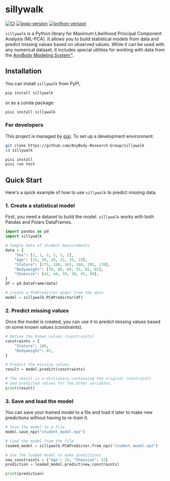 # sillywalk

[![CI](https://img.shields.io/github/actions/workflow/status/AnyBody-Research-Group/sillywalk/ci.yml?style=flat-square&branch=main)](https://github.com/AnyBody-Research-Group/sillywalk/actions/workflows/ci.yml)
[![pypi-version](https://img.shields.io/pypi/v/sillywalk.svg?logo=pypi&logoColor=white&style=flat-square)](https://pypi.org/project/sillywalk)
[![python-version](https://img.shields.io/pypi/pyversions/sillywalk?logoColor=white&logo=python&style=flat-square)](https://pypi.org/project/sillywalk)

`sillywalk` is a Python library for Maximum Likelihood Principal Component Analysis (ML-PCA). It allows you to build statistical models from data and predict missing values based on observed values. While it can be used with any numerical dataset, it includes special utilities for working with data from the [AnyBody Modeling System™](https://www.anybodytech.com/).

## Installation

You can install `sillywalk` from PyPI,

```bash
pip install sillywalk
```

or as a conda package:

```bash
pixi install sillywalk
```

### For developers

This project is managed by [pixi](https://pixi.sh). To set up a development environment:

```bash
git clone https://github.com/AnyBody-Research-Group/sillywalk
cd sillywalk

pixi install
pixi run test
```

## Quick Start

Here's a quick example of how to use `sillywalk` to predict missing data.

### 1. Create a statistical model

First, you need a dataset to build the model. `sillywalk` works with both Pandas and Polars DataFrames.

```python
import pandas as pd
import sillywalk

# Sample data of student measurements
data = {
    "Sex": [1, 1, 2, 2, 1, 2],
    "Age": [25, 30, 28, 22, 35, 29],
    "Stature": [175, 180, 165, 160, 185, 170],
    "Bodyweight": [70, 80, 60, 55, 85, 65],
    "Shoesize": [42, 44, 39, 38, 45, 40],
}
df = pd.DataFrame(data)

# Create a PCAPredictor model from the data
model = sillywalk.PCAPredictor(df)
```

### 2. Predict missing values

Once the model is created, you can use it to predict missing values based on some known values (constraints).

```python
# Define the known values (constraints)
constraints = {
    "Stature": 180,
    "Bodyweight": 65,
}

# Predict the missing values
result = model.predict(constraints)

# The result is a dictionary containing the original constraints
# and predicted values for the other variables.
print(result)
```

### 3. Save and load the model

You can save your trained model to a file and load it later to make new predictions without having to re-train it.

```python
# Save the model to a file
model.save_npz("student_model.npz")

# Load the model from the file
loaded_model = sillywalk.PCAPredictor.from_npz("student_model.npz")

# Use the loaded model to make predictions
new_constraints = {"Age": 24, "Shoesize": 43}
prediction = loaded_model.predict(new_constraints)

print(prediction)
```
